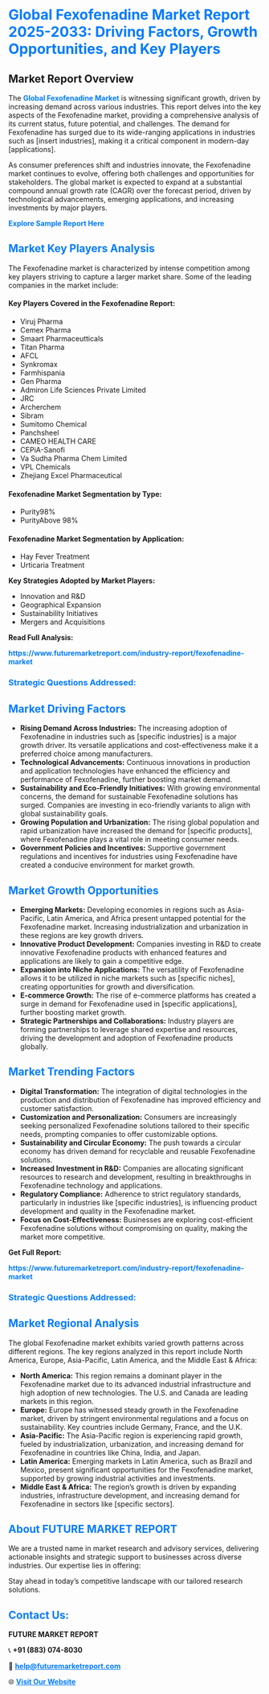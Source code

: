 <h1 style="color: #007BFF;">Global Fexofenadine Market Report 2025-2033: Driving Factors, Growth Opportunities, and Key Players</h1>

<section id="overview">
<h2>Market Report Overview</h2>
<p>The <a href="https://www.futuremarketreport.com/industry-report/fexofenadine-market" style="color: #007BFF; text-decoration: none;"><strong>Global Fexofenadine Market</strong></a> is witnessing significant growth, driven by increasing demand across various industries. This report delves into the key aspects of the Fexofenadine market, providing a comprehensive analysis of its current status, future potential, and challenges. The demand for Fexofenadine has surged due to its wide-ranging applications in industries such as [insert industries], making it a critical component in modern-day [applications].</p>
<p>As consumer preferences shift and industries innovate, the Fexofenadine market continues to evolve, offering both challenges and opportunities for stakeholders. The global market is expected to expand at a substantial compound annual growth rate (CAGR) over the forecast period, driven by technological advancements, emerging applications, and increasing investments by major players.</p>
</section>

<section id="overview">
<p><a href="https://www.futuremarketreport.com/request-sample/reportId=29002" style="color: #007BFF; text-decoration: none;"><strong>Explore Sample Report Here</strong></a></p>
</section>

<section id="key-players">
<h2 style="color: #007BFF;">Market Key Players Analysis</h2>
<p>The Fexofenadine market is characterized by intense competition among key players striving to capture a larger market share. Some of the leading companies in the market include:</p>
<h4>Key Players Covered in the Fexofenadine Report:</h4>
<ul><li>Viruj Pharma</li><li>Cemex Pharma</li><li>Smaart Pharmaceutticals</li><li>Titan Pharma</li><li>AFCL</li><li>Synkromax</li><li>Farmhispania</li><li>Gen Pharma</li><li>Admiron Life Sciences Private Limited</li><li>JRC</li><li>Archerchem</li><li>Sibram</li><li>Sumitomo Chemical</li><li>Panchsheel</li><li>CAMEO HEALTH CARE</li><li>CEPiA-Sanofi</li><li>Va Sudha Pharma Chem Limited</li><li>VPL Chemicals</li><li>Zhejiang Excel Pharmaceutical</li></ul>
<h4>Fexofenadine Market Segmentation by Type:</h4>
<ul><li>Purity98%</li><li>PurityAbove 98%</li></ul>

<h4>Fexofenadine Market Segmentation by Application:</h4>
<ul><li>Hay Fever Treatment</li><li>Urticaria Treatment</li></ul>
<p><strong>Key Strategies Adopted by Market Players:</strong></p>
<ul>
<li>Innovation and R&D</li>
<li>Geographical Expansion</li>
<li>Sustainability Initiatives</li>
<li>Mergers and Acquisitions</li>
</ul>
</section>

<section>
<p><strong>Read Full Analysis: </strong></p><a href="https://www.futuremarketreport.com/industry-report/fexofenadine-market" style="color: #007BFF; text-decoration: none;"><strong>https://www.futuremarketreport.com/industry-report/fexofenadine-market</strong></a>
<h3 style="color: #007BFF;">Strategic Questions Addressed:</h3>
</section>

<section id="driving-factors">
<h2 style="color: #007BFF;">Market Driving Factors</h2>
<ul>
<li><strong>Rising Demand Across Industries:</strong> The increasing adoption of Fexofenadine in industries such as [specific industries] is a major growth driver. Its versatile applications and cost-effectiveness make it a preferred choice among manufacturers.</li>
<li><strong>Technological Advancements:</strong> Continuous innovations in production and application technologies have enhanced the efficiency and performance of Fexofenadine, further boosting market demand.</li>
<li><strong>Sustainability and Eco-Friendly Initiatives:</strong> With growing environmental concerns, the demand for sustainable Fexofenadine solutions has surged. Companies are investing in eco-friendly variants to align with global sustainability goals.</li>
<li><strong>Growing Population and Urbanization:</strong> The rising global population and rapid urbanization have increased the demand for [specific products], where Fexofenadine plays a vital role in meeting consumer needs.</li>
<li><strong>Government Policies and Incentives:</strong> Supportive government regulations and incentives for industries using Fexofenadine have created a conducive environment for market growth.</li>
</ul>
</section>

<section id="growth-opportunities">
<h2 style="color: #007BFF;">Market Growth Opportunities</h2>
<ul>
<li><strong>Emerging Markets:</strong> Developing economies in regions such as Asia-Pacific, Latin America, and Africa present untapped potential for the Fexofenadine market. Increasing industrialization and urbanization in these regions are key growth drivers.</li>
<li><strong>Innovative Product Development:</strong> Companies investing in R&D to create innovative Fexofenadine products with enhanced features and applications are likely to gain a competitive edge.</li>
<li><strong>Expansion into Niche Applications:</strong> The versatility of Fexofenadine allows it to be utilized in niche markets such as [specific niches], creating opportunities for growth and diversification.</li>
<li><strong>E-commerce Growth:</strong> The rise of e-commerce platforms has created a surge in demand for Fexofenadine used in [specific applications], further boosting market growth.</li>
<li><strong>Strategic Partnerships and Collaborations:</strong> Industry players are forming partnerships to leverage shared expertise and resources, driving the development and adoption of Fexofenadine products globally.</li>
</ul>
</section>

<section id="trending-factors">
<h2 style="color: #007BFF;">Market Trending Factors</h2>
<ul>
<li><strong>Digital Transformation:</strong> The integration of digital technologies in the production and distribution of Fexofenadine has improved efficiency and customer satisfaction.</li>
<li><strong>Customization and Personalization:</strong> Consumers are increasingly seeking personalized Fexofenadine solutions tailored to their specific needs, prompting companies to offer customizable options.</li>
<li><strong>Sustainability and Circular Economy:</strong> The push towards a circular economy has driven demand for recyclable and reusable Fexofenadine solutions.</li>
<li><strong>Increased Investment in R&D:</strong> Companies are allocating significant resources to research and development, resulting in breakthroughs in Fexofenadine technology and applications.</li>
<li><strong>Regulatory Compliance:</strong> Adherence to strict regulatory standards, particularly in industries like [specific industries], is influencing product development and quality in the Fexofenadine market.</li>
<li><strong>Focus on Cost-Effectiveness:</strong> Businesses are exploring cost-efficient Fexofenadine solutions without compromising on quality, making the market more competitive.</li>
</ul>
</section>

<section>
<p><strong>Get Full Report: </strong></p><a href="https://www.futuremarketreport.com/industry-report/fexofenadine-market" style="color: #007BFF; text-decoration: none;"><strong>https://www.futuremarketreport.com/industry-report/fexofenadine-market</strong></a>
<h3 style="color: #007BFF;">Strategic Questions Addressed:</h3>
</section>


<section id="regional-analysis">
<h2 style="color: #007BFF;">Market Regional Analysis</h2>
<p>The global Fexofenadine market exhibits varied growth patterns across different regions. The key regions analyzed in this report include North America, Europe, Asia-Pacific, Latin America, and the Middle East & Africa:</p>
<ul>
<li><strong>North America:</strong> This region remains a dominant player in the Fexofenadine market due to its advanced industrial infrastructure and high adoption of new technologies. The U.S. and Canada are leading markets in this region.</li>
<li><strong>Europe:</strong> Europe has witnessed steady growth in the Fexofenadine market, driven by stringent environmental regulations and a focus on sustainability. Key countries include Germany, France, and the U.K.</li>
<li><strong>Asia-Pacific:</strong> The Asia-Pacific region is experiencing rapid growth, fueled by industrialization, urbanization, and increasing demand for Fexofenadine in countries like China, India, and Japan.</li>
<li><strong>Latin America:</strong> Emerging markets in Latin America, such as Brazil and Mexico, present significant opportunities for the Fexofenadine market, supported by growing industrial activities and investments.</li>
<li><strong>Middle East & Africa:</strong> The region’s growth is driven by expanding industries, infrastructure development, and increasing demand for Fexofenadine in sectors like [specific sectors].</li>
</ul>
</section>

<footer>
<h2 style="color: #007BFF;">About FUTURE MARKET REPORT</h2>
<p>We are a trusted name in market research and advisory services, delivering actionable insights and strategic support to businesses across diverse industries. Our expertise lies in offering:</p>

<p>Stay ahead in today’s competitive landscape with our tailored research solutions.</p>

<h2 style="color: #007BFF;">Contact Us:</h2>
<p><strong>FUTURE MARKET REPORT</strong></p>
<p>📞 <strong>+91 (883) 074-8030</strong></p>
<p>📧 <strong><a href="mailto:help@futuremarketreport.com" style="color: #007BFF;">help@futuremarketreport.com</a></strong></p>
<p>🌐 <strong><a href="https://www.futuremarketreport.com/" style="color: #007BFF;">Visit Our Website</a></strong></p>
</footer>